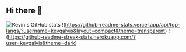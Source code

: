 ## Hi there 👋

<!--
**KevGalvis/KevGalvis** is a ✨ _special_ ✨ repository because its `README.md` (this file) appears on your GitHub profile.

Here are some ideas to get you started:

- 🔭 I’m currently working on ...
- 🌱 I’m currently learning ...
- 👯 I’m looking to collaborate on ...
- 🤔 I’m looking for help with ...
- 💬 Ask me about ...
- 📫 How to reach me: ...
- 😄 Pronouns: ...
- ⚡ Fun fact: ...
-->

![Kevin's GitHub stats](https://github-readme-stats.vercel.app/api?username=kevgalvis&show_icons=true&theme=transparent)
!(https://github-readme-stats.vercel.app/api/top-langs/?username=kevgalvis&layout=compact&theme=transparent)
!(https://github-readme-streak-stats.herokuapp.com/?user=kevgalvis&theme=dark)
